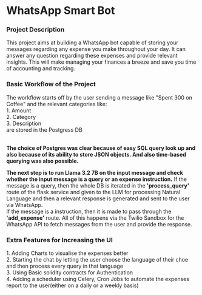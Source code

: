 <h1>WhatsApp Smart Bot</h1>
<h3><b>Project Description</b></h3>
<p>This project aims at building a WhatsApp bot capable of storing your messages regarding any expense you make throughout your day. It can answer any question regarding these expenses
and provide relevant insights. This will make managing your finances a breeze and save you time of accounting and tracking.</p>

<h3><b>Basic Workflow of the Project</b></h3>
<p>The workflow starts off by the user sending a message like "Spent 300 on Coffee" and the relevant categories like: 
<br> 1. Amount <br> 2. Category <br> 3. Description <br> are stored in the Postgress DB</p>
<br><b> The choice of Postgres was clear because of easy SQL query look up and also because of its ability to store JSON objects. And also time-based querying was also possible.</b><br>

<p><b>The next step is to run Llama 3.2 7B on the input message and check whether the input message is a query or an expense instruction.</b> If the message is a query, then the whole DB is iterated in the <b> 'process_query' </b> route of the flask service and given to the LLM for processing Natural Language and then a relevant response is generated and sent to the user via WhatsApp.<br>If the message is a instruction, then it is made to pass through the <b>'add_expense'</b> route.   
All of this happens via the Twilio Sandbox for the WhatsApp API to fetch messages from the user and provide the response. </p>

<h3><b>Extra Features for Increasing the UI</b></h3>

<p>
1. Adding Charts to visualise the expenses better<br>
2. Starting the chat by letting the user choose the language of their choe  and then process every query in that language<br>
3. Using Basic solidity contracts for Authentication<br>
4. Adding a scheduler using Celery, Cron Jobs to automate the expenses report to the user(either on a daily or a weekly basis)<br>
</p>
